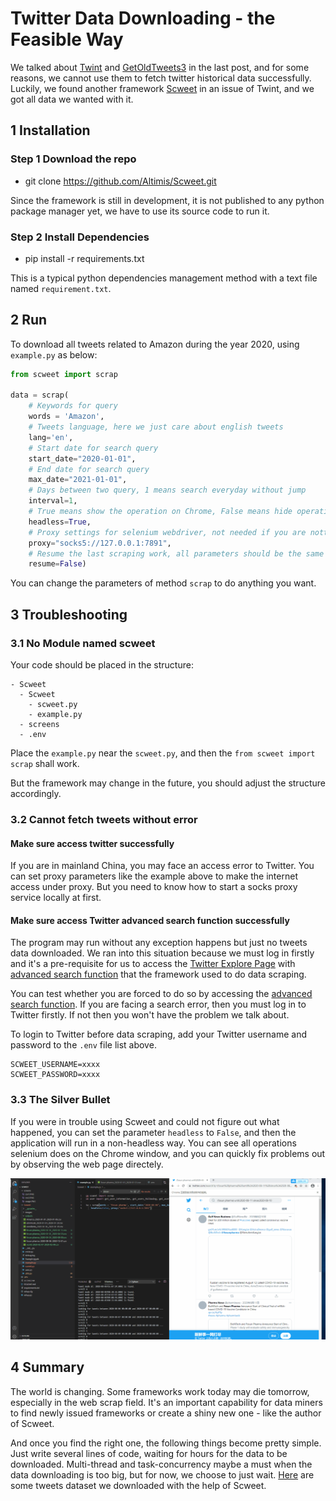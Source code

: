# Twitter Data Downloading - the Feasible Way

We talked about [Twint](https://github.com/twintproject/twint) and [GetOldTweets3](https://github.com/Mottl/GetOldTweets3) in the last post, and for some reasons, we cannot use them to fetch twitter historical data successfully. Luckily, we found another framework [Scweet](https://github.com/Altimis/Scweet) in an issue of Twint, and we got all data we wanted with it.

## 1 Installation

### Step 1 Download the repo

- git clone https://github.com/Altimis/Scweet.git

Since the framework is still in development, it is not published to any python package manager yet, we have to use its source code to run it.

### Step 2 Install Dependencies

- pip install -r requirements.txt

This is a typical python dependencies management method with a text file named `requirement.txt`.

## 2 Run

To download all tweets related to Amazon during the year 2020, using `example.py` as below:

```python
from scweet import scrap
 
data = scrap(
    # Keywords for query
    words = 'Amazon', 
    # Tweets language, here we just care about english tweets
    lang='en', 
    # Start date for search query
    start_date="2020-01-01",
    # End date for search query
    max_date="2021-01-01", 
    # Days between two query, 1 means search everyday without jump
    interval=1, 
    # True means show the operation on Chrome, False means hide operation background
    headless=True, 
    # Proxy settings for selenium webdriver, not needed if you are nott in mainland China
    proxy="socks5://127.0.0.1:7891", 
    # Resume the last scraping work, all parameters should be the same to last execution
    resume=False)
```

You can change the parameters of method `scrap` to do anything you want.

## 3 Troubleshooting

### 3.1 No Module named scweet

Your code should be placed in the structure:

```text
- Scweet
  - Scweet
    - scweet.py
    - example.py
  - screens
  - .env
```

Place the `example.py` near the `scweet.py`, and then the `from scweet import scrap` shall work.

But the framework may change in the future, you should adjust the structure accordingly.

### 3.2 Cannot fetch tweets without error

#### Make sure access twitter successfully

If you are in mainland China, you may face an access error to Twitter. You can set proxy parameters like the example above to make the internet access under proxy. But you need to know how to start a socks proxy service locally at first.

#### Make sure access Twitter advanced search function successfully

The program may run without any exception happens but just no tweets data downloaded. We ran into this situation because we must log in firstly and it's a pre-requisite for us to access the [Twitter Explore Page](`https://twitter.com/explore`) with [advanced search function](https://twitter.com/search?q=(world)%20until%3A2021-01-02%20since%3A2021-01-01&src=typed_query) that the framework used to do data scraping.

You can test whether you are forced to do so by accessing the [advanced search function](https://twitter.com/search?q=(world)%20until%3A2021-01-02%20since%3A2021-01-01&src=typed_query). If you are facing a search error, then you must log in to Twitter firstly. If not then you won't have the problem we talk about.

To login to Twitter before data scraping, add your Twitter username and password to the `.env` file list above.

```text
SCWEET_USERNAME=xxxx
SCWEET_PASSWORD=xxxx
```

### 3.3 The Silver Bullet

If you were in trouble using Scweet and could not figure out what happened, you can set the parameter `headless` to `False`, and then the application will run in a non-headless way. You can see all operations selenium does on the Chrome window, and you can quickly fix problems out by observing the web page directely.

![](./resources/fosun-pharma-twitter.gif)

## 4 Summary

The world is changing. Some frameworks work today may die tomorrow, especially in the web scrap field. It's an important capability for data miners to find newly issued frameworks or create a shiny new one - like the author of Scweet.

And once you find the right one, the following things become pretty simple. Just write several lines of code, waiting for hours for the data to be downloaded. Multi-thread and task-concurrency maybe a must when the data downloading is too big, but for now, we choose to just wait. [Here](https://github.com/Insight-Group/MFIN7036-Blog/tree/main/dataset) are some tweets dataset we downloaded with the help of Scweet.
